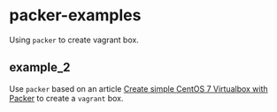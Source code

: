 # packer-examples

Using `packer` to create vagrant box.

## example_2

Use `packer` based on an article [Create simple CentOS 7 Virtualbox with Packer](https://softwaretester.info/create-simple-centos-7-virtualbox-with-packer) to create a `vagrant` box.
